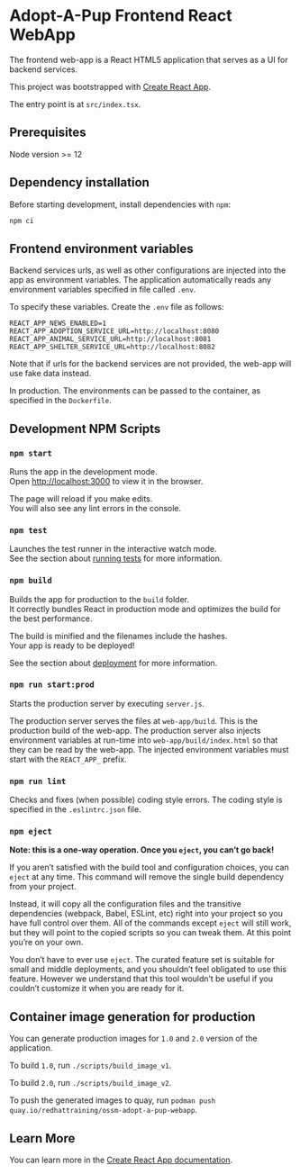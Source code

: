 # Adopt-A-Pup Frontend React WebApp

The frontend web-app is a React HTML5 application that serves as a UI for backend services.

This project was bootstrapped with [Create React App](https://github.com/facebook/create-react-app).

The entry point is at `src/index.tsx`.

## Prerequisites

Node version >= 12

## Dependency installation

Before starting development, install dependencies with `npm`:

```sh
npm ci
```

## Frontend environment variables

Backend services urls, as well as other configurations are injected into the app as environment variables.
The application automatically reads any environment variables specified in file called `.env`.

To specify these variables. Create the `.env` file as follows:

```
REACT_APP_NEWS_ENABLED=1
REACT_APP_ADOPTION_SERVICE_URL=http://localhost:8080
REACT_APP_ANIMAL_SERVICE_URL=http://localhost:8081
REACT_APP_SHELTER_SERVICE_URL=http://localhost:8082
```

Note that if urls for the backend services are not provided, the web-app will use fake data instead.

In production. The environments can be passed to the container, as specified in the `Dockerfile`.

## Development NPM Scripts

### `npm start`

Runs the app in the development mode.<br />
Open [http://localhost:3000](http://localhost:3000) to view it in the browser.

The page will reload if you make edits.<br />
You will also see any lint errors in the console.

### `npm test`

Launches the test runner in the interactive watch mode.<br />
See the section about [running tests](https://facebook.github.io/create-react-app/docs/running-tests) for more information.

### `npm build`

Builds the app for production to the `build` folder.<br />
It correctly bundles React in production mode and optimizes the build for the best performance.

The build is minified and the filenames include the hashes.<br />
Your app is ready to be deployed!

See the section about [deployment](https://facebook.github.io/create-react-app/docs/deployment) for more information.

### `npm run start:prod`

Starts the production server by executing `server.js`.

The production server serves the files at `web-app/build`. This is the production build of the web-app.
The production server also injects environment variables at run-time into `web-app/build/index.html` so that they can be read by the web-app.
The injected environment variables must start with the `REACT_APP_` prefix.

### `npm run lint`

Checks and fixes (when possible) coding style errors.
The coding style is specified in the `.eslintrc.json` file.

### `npm eject`

**Note: this is a one-way operation. Once you `eject`, you can’t go back!**

If you aren’t satisfied with the build tool and configuration choices, you can `eject` at any time. This command will remove the single build dependency from your project.

Instead, it will copy all the configuration files and the transitive dependencies (webpack, Babel, ESLint, etc) right into your project so you have full control over them. All of the commands except `eject` will still work, but they will point to the copied scripts so you can tweak them. At this point you’re on your own.

You don’t have to ever use `eject`. The curated feature set is suitable for small and middle deployments, and you shouldn’t feel obligated to use this feature. However we understand that this tool wouldn’t be useful if you couldn’t customize it when you are ready for it.

## Container image generation for production

You can generate production images for `1.0` and `2.0` version of the application.

To build `1.0`, run `./scripts/build_image_v1`.

To build `2.0`, run `./scripts/build_image_v2`.

To push the generated images to quay, run `podman push quay.io/redhattraining/ossm-adopt-a-pup-webapp`.

## Learn More

You can learn more in the [Create React App documentation](https://facebook.github.io/create-react-app/docs/getting-started).
